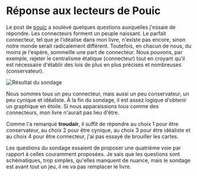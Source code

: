 # Réponse aux lecteurs de Pouic

Le post de [pouic](http://www.blogger.com/comment.g?blogID=3674054&postID=113136228127123953) a soulevé quelques questions auxquelles j'essaie de répondre. Les connecteurs forment un peuple naissant. Le parfait connecteur, tel que je l'idéalise dans mon livre, n'existe pas encore, sinon notre monde serait radicalement différent. Toutefois, en chacun de nous, du moins je l'espère, sommeille une part de connecteur. Nous pouvons, par exemple, rejeter le centralisme étatique (connecteur) tout en croyant qu'il est nécessaire d'établir des lois de plus en plus précises et nombreuses (conservateur).<span id="more-89"></span>

![Résultat du sondage](https://tcrouzet.com/https://tcrouzet.com/images_tc/sondage.jpg)

Nous sommes tous un peu connecteur, mais aussi un peu conservateur, un peu cynique et idéaliste. À la fin du sondage, il est assez logique d'obtenir un graphique en étoile. Si nous apparaissions tous comme des connecteurs, mon livre n'aurait pas lieu d'être.

Comme l'a remarqué **troudair**, il suffit de répondre au choix 1 pour être conservateur, au choix 2 pour être cynique, au choix 3 pour être idéaliste et au choix 4 pour être connecteur, j'ai pas essayé de brouiller les cartes.

Les questions du sondage essaient de proposer une quatrième voie par rapport à celles couramment proposées. Je sais que les questions sont schématiques, trop simples, qu'elles manquent de nuance, mais le sondage est avant tout un jeu, il ne va pas remplacer le livre.
